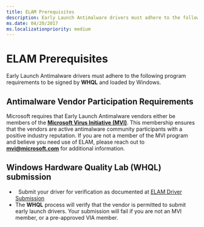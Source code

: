 ```yaml
---
title: ELAM Prerequisites
description: Early Launch Antimalware drivers must adhere to the following program requirements to be signed by WHQL and loaded by Windows.
ms.date: 04/20/2017
ms.localizationpriority: medium
---
```


# ELAM Prerequisites


Early Launch Antimalware drivers must adhere to the following program requirements to be signed by **WHQL** and loaded by Windows.

## Antimalware Vendor Participation Requirements


Microsoft requires that Early Launch Antimalware vendors either be members of the **[Microsoft Virus Initiative (MVI)](/windows/security/threat-protection/intelligence/virus-initiative-criteria)**. This membership ensures that the vendors are active antimalware community participants with a positive industry reputation. If you are not a member of the MVI program and believe you need use of ELAM, please reach out to **[mvi@microsoft.com](mailto:mvi@microsoft.com)** for additional information.


## Windows Hardware Quality Lab (WHQL) submission

-   Submit your driver for verification as documented at [ELAM Driver Submission](elam-driver-submission.md)
-   The **WHQL** process will verify that the vendor is permitted to submit early launch drivers.  Your submission will fail if you are not an MVI member, or a pre-approved VIA member.

